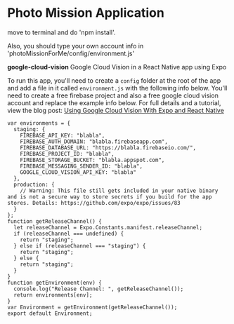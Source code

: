 # Photo Mission Application

move to terminal and do 'npm install'.

Also, you should type your own account info in 'photoMissionForMe/config/environment.js'

<b>google-cloud-vision</b>
Google Cloud Vision in a React Native app using Expo


To run this app, you'll need to create a `config` folder at the root of the app and add a file in it called `environment.js` with the following info below. You'll need to create a free firebase project and also a free google cloud vision account and replace the example info below. For full details and a tutorial, view the blog post: [Using Google Cloud Vision With Expo and React Native](https://medium.com/@mlapeter/using-google-cloud-vision-with-expo-and-react-native-7d18991da1ddm)

```
var environments = {
  staging: {
    FIREBASE_API_KEY: "blabla",
    FIREBASE_AUTH_DOMAIN: "blabla.firebaseapp.com",
    FIREBASE_DATABASE_URL: "https://blabla.firebaseio.com/",
    FIREBASE_PROJECT_ID: "blabla",
    FIREBASE_STORAGE_BUCKET: "blabla.appspot.com",
    FIREBASE_MESSAGING_SENDER_ID: "blabla",
    GOOGLE_CLOUD_VISION_API_KEY: "blabla"
  },
  production: {
    // Warning: This file still gets included in your native binary and is not a secure way to store secrets if you build for the app stores. Details: https://github.com/expo/expo/issues/83
  }
};
function getReleaseChannel() {
  let releaseChannel = Expo.Constants.manifest.releaseChannel;
  if (releaseChannel === undefined) {
    return "staging";
  } else if (releaseChannel === "staging") {
    return "staging";
  } else {
    return "staging";
  }
}
function getEnvironment(env) {
  console.log("Release Channel: ", getReleaseChannel());
  return environments[env];
}
var Environment = getEnvironment(getReleaseChannel());
export default Environment;
```
